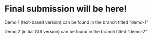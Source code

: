 # Final submission will be here!

Demo 1 (text-based version) can be found in the branch titled "demo-1"

Demo 2 (initial GUI version) can be found in the branch titled "demo-2"
